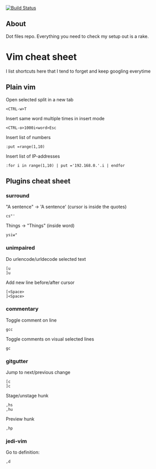 [![Build Status](https://travis-ci.org/ilyaglow/dotfiles.svg?branch=master)](https://travis-ci.org/ilyaglow/dotfiles)

About
-----

Dot files repo. Everything you need to check my setup out is a rake.

# Vim cheat sheet

I list shortcuts here that I tend to forget and keep googling everytime

## Plain vim

Open selected split in a new tab
```
<CTRL-w>T
```

Insert same word multiple times in insert mode
```
<CTRL-o>1000i<word>Esc
```

Insert list of numbers
```
:put =range(1,10)
```

Insert list of IP-addresses
```
:for i in range(1,10) | put ='192.168.0.'.i | endfor
```


## Plugins cheat sheet

### surround

"A sentence" -> 'A sentence' (cursor is inside the quotes)
```
cs"'
```

Things -> "Things" (inside word)
```
ysiw"
```

### unimpaired

Do urlencode/urldecode selected text
```
[u
]u
```

Add new line before/after cursor
```
[<Space>
]<Space>
```

### commentary

Toggle comment on line
```
gcc
```

Toggle comments on visual selected lines
```
gc
```

### gitgutter

Jump to next/previous change
```
[c
]c
```

Stage/unstage hunk
```
,hs
,hu
```

Preview hunk
```
,hp
```

### jedi-vim

Go to definition:
```
,d
```
